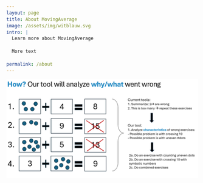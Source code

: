 ```yaml
---
layout: page
title: About MovingAverage
image: /assets/img/witblauw.svg
intro: |
  Learn more about MovingAverage

  More text

permalink: /about
---
```


![Algebrakit2 image](/assets/img/algebrakit2.png)
